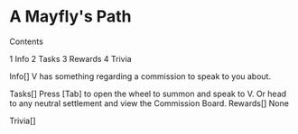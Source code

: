 # A Mayfly's Path

Contents

1 Info
2 Tasks
3 Rewards
4 Trivia



Info[]
V has something regarding a commission to speak to you about.

Tasks[]
Press [Tab] to open the wheel to summon and speak to V. Or head to any neutral settlement and view the Commission Board.
Rewards[]
None

Trivia[]
